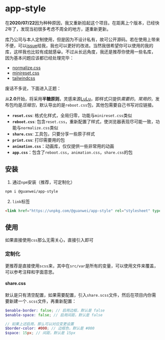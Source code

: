 # app-style

在**2020/07/22**因为种种原因，我又重新拾起这个项目。在距离上个版本，已经快*2*年了，发现当初很多考虑不周全的地方，遂重新更新。

库乃公司与本人定制使用，但是因为不设计私有，故可公开源码。若在使用上带来不便，可以[issue]()给我，我也可以更好的改进。当然我很希望你可以使用的我的库，这样我也比较有成就感😀。不过从长远角度，我还是推荐你使用一些名库，因为基本问题应该都已经处理完毕：

- [normalize.css](https://github.com/necolas/normalize.css)
- [minireset.css](https://github.com/jgthms/minireset.css)
- [tailwindcss](https://github.com/tailwindcss/tailwindcss)

废话不多说，下面进入正题：

从**2.0**开始，将采用**半糖原则**，灵感来源[LuLu](https://www.zhangxinxu.com/sp/lulu/mockup/content/about/design.php)，即样式只提供*需要的*，*常用的*，发布包均是*压缩包*，默认导出的是`reboot.css`包，其他包需要自己书写对应链接。

- **`reset.css`**: 格式化样式，全局归零，功能与`minireset.css`类似
- **`reboot.css`**: 包含`reset.css`，重新配置了样式，使浏览器表现尽可能一致，功能与`normalize.css`类似
- **`share.css`**: 工具包，只要分享一些原子样式
- **`print.css`**: 打印需要用的包
- **`animation.css`**：动画库，仅仅提供一些非常用的动画
- **`app.css`**：包含了`reboot.css`，`animation.css`，`share.css`的包

## 安装

1. 通过`npm`安装（推荐，可定制化）
```bash
npm i @guanwei/app-style
```
2. `link`标签
```html
<link href="https://unpkg.com/@guanwei/app-style" rel="stylesheet" type="text/css" media="screen">
```
## 使用

如果直接使用`css`那么无需关心，直接引入即可

### 定制化

更推荐是直接使用`scss`来，其中在`src/var`是所有的变量，可以使用文件来覆盖，可以参考注释和字面意思。

#### share.css

默认是只有清空配置，如果需要配置，引入`share.scss`文件，然后在项目内你需要新建一个`.scss`文件，再重新配置：

```scss
$enable-border: false; // 启用边框，默认是 false
$enable-space: false; // 启用间距，默认是 false

// 如果上述启用，那么可以对应变更设置
$border-color: #000; // 边框色，默认是 #000
$space: 15px; // 间距，默认是 15px
```
